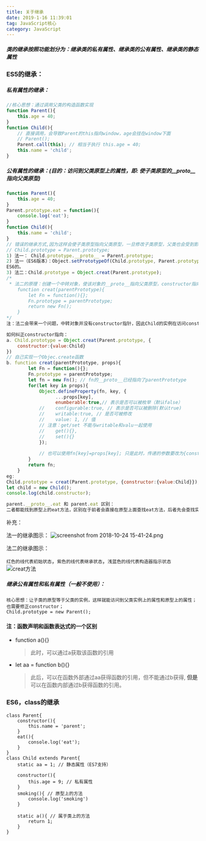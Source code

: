 ```yaml
---
title: 关于继承
date: 2019-1-16 11:39:01
tag: JavaScript核心
category: JavaScript
---
```

##### 类的继承按照功能划分为：继承类的私有属性、继承类的公有属性、继承类的静态属性

### ES5的继承：

##### 私有属性的继承：
```javascript
//核心思想：通过调用父类的构造函数实现
function Parent(){
    this.age = 40;
}
function Child(){
    // 直接调用，会导致Parent的this指向window，age会挂在window下面
    // Parent(); 
    Parent.call(this); // 相当于执行 this.age = 40;
    this.name = 'child';
}

```

##### 公有属性的继承：(目的：访问到父类原型上的属性，即: 使子类原型的__proto__指向父类原型)
```javascript
function Parent(){
    this.age = 40;
}
Parent.prototype.eat = function(){
    console.log('eat');
}
function Child(){
    this.name = 'child';
}
// 错误的继承方式,因为这样会使子类原型指向父类原型，一旦修改子类原型，父类也会受到影响。
// Child.prototype = Parent.prototype;
1) 法一： Child.prototype.__proto__ = Parent.prototype;
2) 法一（ES6版本）：Object.setPrototypeOf(Child.prototype, Parent.prototype); // 完全等价于法一，只是这个方法是
ES6的。
3) 法二：Child.prototype = Object.creat(Parent.prototype);
/*
 * 法二的原理：创建一个中转对象，使该对象的__proto__指向父类原型，constructor指向子类构造器
    function creat(parentPrototype){
        let Fn = function(){};
        Fn.prototype = parentPrototype;
        return new Fn();
    }
*/
注：法二会带来一个问题，中转对象并没有constructor指针，因此Child的实例在访问constructor的时候，最终所指向是父类原型上的constructor的指向，即为Parent函数！

如何纠正constructor指向：
a. Child.prototype = Object.creat(Parent.prototype, {
    constructor:{value:Child}
})
// 自己实现一个Objec.create函数
b. function creat(parentPrototype, props){
        let Fn = function(){};
        Fn.prototype = parentPrototype;
        let fn = new Fn(); // fn的__proto__已经指向了parentPrototype
        for(let key in props){
            Object.defineProperty(fn, key, {
                  ...props[key],
                  enumberable:true,// 表示是否可以被枚举（默认false）
            //    configurable:true, // 表示是否可以被删除(默认true)
            //    writable:true, // 是否可被修改
            //    value: 1, // 值
            // 注意：get/set 不能与writable和valu一起使用
            //    get(){},
            //    set(){}
            });
            
            // 也可以使用fn[key]=props[key]; 只是此时，传递的参数要改为{constructor:Child}
        }
        return fn;
    }
eg: 
Child.prototype = creat(Parent.prototype, {constructor:{value:Child}}); // 注意：constructor的值是一个以value为key的对象
let child = new Child();
console.log(child.constructor);

parent.__proto__.eat 和 parent.eat 区别：
二者都能找到原型上的eat方法，区别在于前者会直接在原型上面查找eat方法，后者先会查找实例上的方法有没有eat，没有的话会继续往原型上找。
```
补充：

法一的继承图示：
![screenshot from 2018-10-24 15-41-24.png](WEBRESOURCE676677f0d2c717f1013e97e3e0c62ff7)

法二的继承图示：

`红色的线代表初始状态`，`紫色的线代表继承状态`，`浅蓝色的线代表构造器指示状态`
![creat方法](WEBRESOURCE1ab27e9510f919f9f4b87919e7f73cf8)

##### 继承公有属性和私有属性（一般不使用）：
```
核心思想：让子类的原型等于父类的实例，这样就能访问到父类实例上的属性和原型上的属性；也需要修正constructor；
Child.prototype = new Parent();
```

#### 注：函数声明和函数表达式的一个区别
- function a(){}
    
    >此时，可以通过a获取该函数的引用
- let aa = function b(){}

    > 此后，可以在函数外部通过aa获得函数的引用，但不能通过b获得,
    **但是**可以在函数内部通过b获得函数的引用。
    
    
### ES6，class的继承
```
class Parent{
    constructor(){
        this.name = 'parent';
    }
    eat(){
        console.log('eat');
    }
}
class Child extends Parent{
    static aa = 1; // 静态属性（ES7支持）
    
    constructor(){
        this.age = 9; // 私有属性
    }
    smoking(){ // 原型上的方法
        console.log('smoking')
    }
    
    static a(){ // 属于类上的方法
        return 1;
    }
}


```
